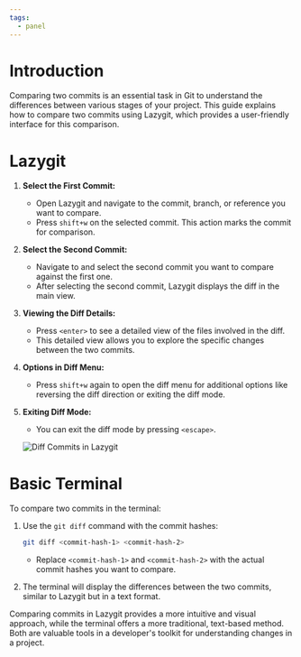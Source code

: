 ```yaml
---
tags:
  - panel
---
```

# Introduction
Comparing two commits is an essential task in Git to understand the differences between various stages of your project. This guide explains how to compare two commits using Lazygit, which provides a user-friendly interface for this comparison.

# Lazygit
1. **Select the First Commit:**
   - Open Lazygit and navigate to the commit, branch, or reference you want to compare.
   - Press `shift+w` on the selected commit. This action marks the commit for comparison.

2. **Select the Second Commit:**
   - Navigate to and select the second commit you want to compare against the first one.
   - After selecting the second commit, Lazygit displays the diff in the main view.

3. **Viewing the Diff Details:**
   - Press `<enter>` to see a detailed view of the files involved in the diff.
   - This detailed view allows you to explore the specific changes between the two commits.

4. **Options in Diff Menu:**
   - Press `shift+w` again to open the diff menu for additional options like reversing the diff direction or exiting the diff mode.

5. **Exiting Diff Mode:**
   - You can exit the diff mode by pressing `<escape>`.

   ![Diff Commits in Lazygit](d53d82a1f5f9b7776df3b004bf3afd65_MD5.gif)

# Basic Terminal
To compare two commits in the terminal:

1. Use the `git diff` command with the commit hashes:
   ```bash
   git diff <commit-hash-1> <commit-hash-2>
   ```
   - Replace `<commit-hash-1>` and `<commit-hash-2>` with the actual commit hashes you want to compare.

2. The terminal will display the differences between the two commits, similar to Lazygit but in a text format.

Comparing commits in Lazygit provides a more intuitive and visual approach, while the terminal offers a more traditional, text-based method. Both are valuable tools in a developer's toolkit for understanding changes in a project.
